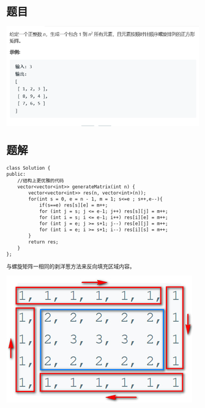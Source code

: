 # 题目

![img](./image/q.png)



# 题解

```
class Solution {
public:
    //结构上更优雅的代码
    vector<vector<int>> generateMatrix(int n) {
        vector<vector<int>> res(n, vector<int>(n));
        for(int s = 0, e = n - 1, m = 1; s<=e ; s++,e--){
            if(s==e) res[s][e] = m++;
            for (int j = s; j <= e-1; j++) res[s][j] = m++;
            for (int i = s; i <= e-1; i++) res[i][e] = m++;
            for (int j = e; j >= s+1; j--) res[e][j] = m++;
            for (int i = e; i >= s+1; i--) res[i][s] = m++;
        }
        return res;
    }
};
```

与螺旋矩阵一相同的剥洋葱方法来反向填充区域内容。

![img](./image/1.jpg)

